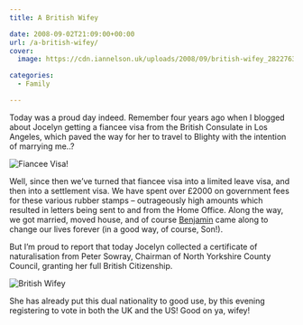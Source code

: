 ```yaml
---
title: A British Wifey

date: 2008-09-02T21:09:00+00:00
url: /a-british-wifey/
cover: 
  image: https://cdn.iannelson.uk/uploads/2008/09/british-wifey_2822763194_o-1.jpg

categories:
  - Family

---
```

Today was a proud day indeed. Remember four years ago when I blogged about Jocelyn getting a fiancee visa from the British Consulate in Los Angeles, which paved the way for her to travel to Blighty with the intention of marrying me..?

![Fiancee Visa!](https://cdn.iannelson.uk/uploads/2023/08/fiancee-visa_18183343_o.jpg)

Well, since then we’ve turned that fiancee visa into a limited leave visa, and then into a settlement visa. We have spent over £2000 on government fees for these various rubber stamps &#8211; outrageously high amounts which resulted in letters being sent to and from the Home Office. Along the way, we got married, moved house, and of course [Benjamin][1] came along to change our lives forever (in a good way, of course, Son!).

But I’m proud to report that today Jocelyn collected a certificate of naturalisation from Peter Sowray, Chairman of North Yorkshire County Council, granting her full British Citizenship.

![British Wifey](https://cdn.iannelson.uk/uploads/2023/08/british-wifey_2822763194_o.jpg)

She has already put this dual nationality to good use, by this evening registering to vote in both the UK and the US! Good on ya, wifey!

 [1]: https://blog.iannelson.uk/benjamin-george-nelson/